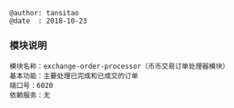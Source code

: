 ```
@author: tansitao
@date  : 2018-10-23
```

### 模块说明 ###
```
模块名称：exchange-order-processor（币币交易订单处理器模块）
基本功能：主要处理已完成和已成交的订单
端口号：6020
依赖服务：无

```

